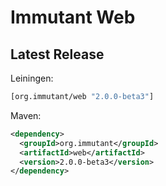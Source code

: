 # Immutant Web

## Latest Release

Leiningen:

``` clj
[org.immutant/web "2.0.0-beta3"]
```

Maven:

``` xml
<dependency>
  <groupId>org.immutant</groupId>
  <artifactId>web</artifactId>
  <version>2.0.0-beta3</version>
</dependency>
```
